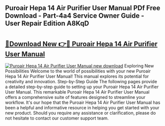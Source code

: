 ## Puroair Hepa 14 Air Purifier User Manual PDf Free Download - Part-4a4 Service Owner Guide - User Repair Edition A8KqD

# <h2><a href="http://bc42142.oget.top/?id=Puroair+Hepa+14+Air+Purifier+User+Manual">🔗Download New 👉🔴 Puroair Hepa 14 Air Purifier User Manual</a></h2>

[![Puroair Hepa 14 Air Purifier User Manual new download](https://i.imgur.com/5g1atiW.png)](http://bc42142.oget.top/?id=Puroair+Hepa+14+Air+Purifier+User+Manual)
Exploring New Possibilities Welcome to the world of possibilities with your new Puroair Hepa 14 Air Purifier User Manual! This manual explores its potential for creativity and innovation. Step-by-Step Guide The following pages provide a detailed step-by-step guide to setting up your Puroair Hepa 14 Air Purifier User Manual. This remarkable Puroair Hepa 14 Air Purifier User Manual offers a comprehensive suite of features designed to streamline your workflow. It's our hope that the Puroair Hepa 14 Air Purifier User Manual has been a helpful and informative resource in helping you get started with your new product. Should you require any assistance or clarification, please do not hesitate to contact our customer support team.
